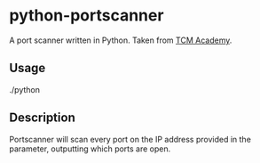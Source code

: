 # python-portscanner
A port scanner written in Python. Taken from [TCM Academy](https://academy.tcm-sec.com/).  

## Usage  
./python <IP address>

## Description  
Portscanner will scan every port on the IP address provided in the parameter, outputting which ports are open.
